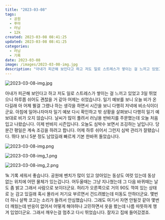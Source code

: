 ```yaml
---
title: "2023-03-08"
tags:
  - 공원
  - 푸마
  - 러닝
  - 12k
created: 2023-03-08 08:41:25
updated: 2023-03-08 08:41:25
categories:
  - 러닝
  - 기록
date: 2023-03-08
image: /images/2023-03-08-img.jpg
description: "아내가 피곤해 보인다고 하고 저도 일로 스트레스가 쌓이는 걸 느끼고 있었고 3일 뛰었으니 하루쯤 쉬어도 괜찮을 거 같아 어제는 쉬었습니다. 일기 예보를 보니 오늘 비가 온다길래 아 어제 뛸걸 그랬나 하는 생각을 하면서 시간을 보니 다행히 저녁에 비소식이더군요. 아침에 일어나자마자 일기 "
---
```


![2023-03-08-img.jpg](/images/2023-03-08-img.jpg)
 
 

아내가 피곤해 보인다고 하고 저도 일로 스트레스가 쌓이는 걸 느끼고 있었고 3일 뛰었으니 하루쯤 쉬어도 괜찮을 거 같아 어제는 쉬었습니다. 
일기 예보를 보니 오늘 비가 온다길래 아 어제 뛸걸 그랬나 하는 생각을 하면서 시간을 보니 다행히 저녁에 비소식이더군요. 아침에 일어나자마자 일기 예보 다시 확인하고 밖 상황을 살펴보니 다행히 일기 예보대로 비가 오지 않습니다. 
날씨가 많이 풀려서 러닝용 반바지를 주문했는데 오늘 처음 입고 나왔습니다. 이제 반바지 시즌입니다. 
오늘도 심박수 보면서 조깅하는 날입니다. 당분간 평일은 계속 조깅을 하려고 합니다. 
어제 하루 쉬어서 그런지 심박 관리가 잘됐습니다. 뛰다 보니 5분 정도 남았길래 빠르게 기본 한바퀴 돌았습니다.

 
 ![2023-03-08-img.png](/images/2023-03-08-img.png)
 
 

 
 ![2023-03-08-img_1.png](/images/2023-03-08-img_1.png)
 
 

 
 ![2023-03-08-img_2.png](/images/2023-03-08-img_2.png)
 
 

1k 기록 세워서 좋습니다. 
공원에 벤치가 많이 있고 앉아있는 동상도 여럿 있는데 동상 없는 위치에 어떤 물체가 있는겁니다. 어두울때는 그냥 지나쳤는데 그 다음 바퀴때는 날도 좀 밝고 그래서 사람으로 보이더군요. 허리가 오른쪽으로 거의 90도 꺽여 있는 상태로 눈 감고 있길래 혹시 몰라서 저기요 부르면서 건드려봤는데 미동도 안하더군요. 몇번 더 하니 살짝 코고는 소리가 들려서 안심했습니다. 그래도 여기서 자면 안될것 같아 몇번 더 깨웠는데 반응이 없어서 어떻게 해야하나 고민하면서 옷을 봤는데 나름 따뜻하게 챙겨 입었더군요. 그래서 깨우는걸 멈추고 다시 뛰었습니다. 잘자고 집에 들어갔겠죠.
